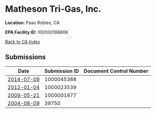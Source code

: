 # Matheson Tri-Gas, Inc.

**Location:** Paso Robles, CA

**EPA Facility ID:** 100000188806

[Back to CA Index](../../index.md)

## Submissions

| Date | Submission ID | Document Control Number |
|------|--------------|-------------------------|
| [2014-07-09](submissions/1000045388.md) | 1000045388 |  |
| [2012-01-04](submissions/1000023539.md) | 1000023539 |  |
| [2009-05-21](submissions/1000001877.md) | 1000001877 |  |
| [2004-08-09](submissions/39750.md) | 39750 |  |
